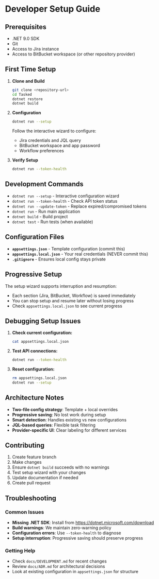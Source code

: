 # Developer Setup Guide

## Prerequisites
- .NET 9.0 SDK
- Git
- Access to Jira instance
- Access to BitBucket workspace (or other repository provider)

## First Time Setup

1. **Clone and Build**
   ```bash
   git clone <repository-url>
   cd Tasked
   dotnet restore
   dotnet build
   ```

2. **Configuration**
   ```bash
   dotnet run --setup
   ```
   Follow the interactive wizard to configure:
   - Jira credentials and JQL query
   - BitBucket workspace and app password
   - Workflow preferences

3. **Verify Setup**
   ```bash
   dotnet run --token-health
   ```

## Development Commands

- `dotnet run --setup` - Interactive configuration wizard
- `dotnet run --token-health` - Check API token status
- `dotnet run --update-token` - Replace expired/compromised tokens
- `dotnet run` - Run main application
- `dotnet build` - Build project
- `dotnet test` - Run tests (when available)

## Configuration Files

- **`appsettings.json`** - Template configuration (commit this)
- **`appsettings.local.json`** - Your real credentials (NEVER commit this)
- **`.gitignore`** - Ensures local config stays private

## Progressive Setup

The setup wizard supports interruption and resumption:
- Each section (Jira, BitBucket, Workflow) is saved immediately
- You can stop setup and resume later without losing progress
- Check `appsettings.local.json` to see current progress

## Debugging Setup Issues

1. **Check current configuration:**
   ```bash
   cat appsettings.local.json
   ```

2. **Test API connections:**
   ```bash
   dotnet run --token-health
   ```

3. **Reset configuration:**
   ```bash
   rm appsettings.local.json
   dotnet run --setup
   ```

## Architecture Notes

- **Two-file config strategy**: Template + local overrides
- **Progressive saving**: No lost work during setup
- **Smart detection**: Handles existing vs new configurations
- **JQL-based queries**: Flexible task filtering
- **Provider-specific UI**: Clear labeling for different services

## Contributing

1. Create feature branch
2. Make changes
3. Ensure `dotnet build` succeeds with no warnings
4. Test setup wizard with your changes
5. Update documentation if needed
6. Create pull request

## Troubleshooting

### Common Issues
- **Missing .NET SDK**: Install from https://dotnet.microsoft.com/download
- **Build warnings**: We maintain zero-warning policy
- **Configuration errors**: Use `--token-health` to diagnose
- **Setup interruption**: Progressive saving should preserve progress

### Getting Help
- Check `docs/DEVELOPMENT.md` for recent changes
- Review `docs/ADR.md` for architectural decisions
- Look at existing configuration in `appsettings.json` for structure

